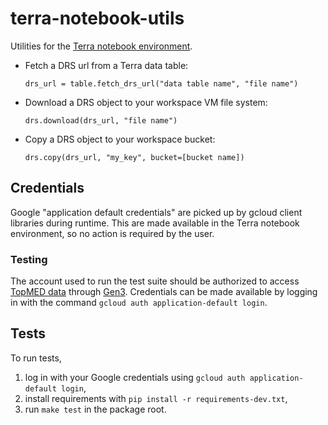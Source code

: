 # terra-notebook-utils
Utilities for the [Terra notebook environment](https://support.terra.bio/hc/en-us/articles/360027237871-Terra-s-Jupyter-Notebooks-environment-Part-I-Key-components).

- Fetch a DRS url from a Terra data table:

  `drs_url = table.fetch_drs_url("data table name", "file name")`

- Download a DRS object to your workspace VM file system:

  `drs.download(drs_url, "file name")`

- Copy a DRS object to your workspace bucket:

  `drs.copy(drs_url, "my_key", bucket=[bucket name])`

## Credentials
Google "application default credentials" are picked up by gcloud client libraries during runtime. This are made available in the Terra notebook
environment, so no action is required by the user.

### Testing
The account used to run the test suite should be authorized to access [TopMED data](https://www.nhlbiwgs.org/) through [Gen3](https://gen3.datastage.io/).
Credentials can be made available by logging in with the command `gcloud auth application-default login`.

## Tests
To run tests,
1. log in with your Google credentials using `gcloud auth application-default login`,
1. install requirements with `pip install -r requirements-dev.txt`,
1. run `make test` in the package root.
